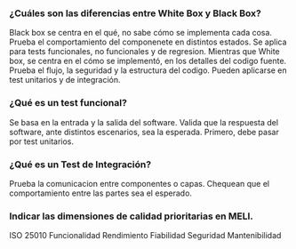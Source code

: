 ### ¿Cuáles son las diferencias entre White Box y Black Box? 

Black box se centra en el qué, no sabe cómo se implementa cada cosa. Prueba el comportamiento del componenete en distintos estados. Se aplica para tests funcionales, no funcionales y de regresion. Mientras que White box, se centra en el cómo se implementó, en los detalles del codigo fuente. Prueba el flujo, la seguridad y la estructura del codigo. Pueden aplicarse en test unitarios y de integración.

### ¿Qué es un test funcional?
Se basa en la entrada y la salida del software. Valida que la respuesta del software, ante distintos escenarios, sea la esperada. Primero, debe pasar por test unitarios.

### ¿Qué es un Test de Integración?
Prueba la comunicacion entre componentes o capas. Chequean que el comportamiento entre las partes sea el esperado. 

### Indicar las dimensiones de calidad prioritarias en MELI.

ISO 25010
Funcionalidad
Rendimiento
Fiabilidad
Seguridad
Mantenibilidad
